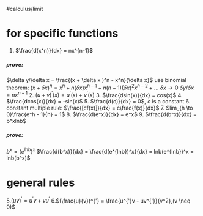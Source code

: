 #calculus/limit 
# for specific functions
1. $\frac{d(x^n)}{dx} = nx^{n-1}$

##### prove:

$\delta y/\delta x = \frac{(x + \delta x )^n - x^n}{\delta x}$
use binomial theorem: $(x + \delta x )^n = x^n + n(\delta x)x^{n−1} + n(n-1)(\delta x)^2x^{n-2} + ...$
$\delta x \to  0$
$\delta y/\delta x = nx^{n−1}$
2. $(u+v)^{'}(x) = u^{'}(x) + v^{'}(x)$
3. $\frac{dsin(x)}{dx} = cos(x)$
4. $\frac{dcos(x)}{dx} = -sin(x)$
5. $\frac{d(c)}{dx} = 0$, $c$ is a constant
6. constant multiple rule: $\frac{[cf(x)]}{dx} = c\frac{f(x)}{dx}$
7. $lim_{h \to 0}\frac{e^h  - 1}{h} = 1$
8. $\frac{d(e^x)}{dx} = e^x$
9. $\frac{d(b^x)}{dx} = b^xlnb$

##### prove:

$b^x  = (e^{lnb})^x$
$\frac{d(b^x)}{dx}  = \frac{d(e^{lnb})^x}{dx} = lnb(e^{lnb})^x = lnb(b^x)$

# general rules

5.$(uv)^{'} = u^{'}v+vu^{'}$
6.$(\frac{u}{v})^{'} = \frac{u^{'}v - uv^{'}}{v^2},(v \neq 0)$


